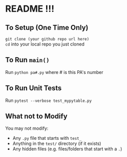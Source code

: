 # README !!!

## To Setup (One Time Only)
`git clone (your github repo url here)`  
`cd` into your local repo you just cloned 

## To Run `main()`
Run `python pa#.py` where # is this PA's number

## To Run Unit Tests
Run `pytest --verbose test_mypytable.py`

## What not to Modify
You may not modify:
* Any `.py` file that starts with `test_` 
* Anything in the `test/` directory (if it exists)
* Any hidden files (e.g. files/folders that start with a `.`)
